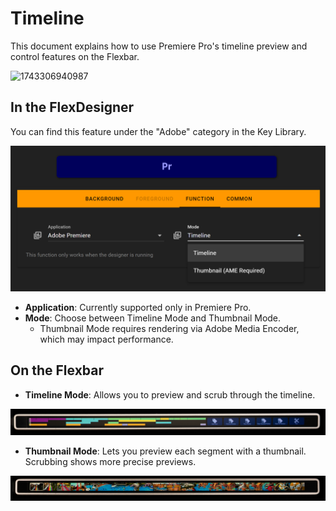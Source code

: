 # Timeline

This document explains how to use Premiere Pro's timeline preview and control features on the Flexbar.

![1743306940987](https://file+.vscode-resource.vscode-cdn.net/c%3A/Users/tongy/Develop/FlexDocumentation/docs/source/functions/adobe/image/timeline/1743306940987.png)

## In the FlexDesigner

You can find this feature under the "Adobe" category in the Key Library.

![1743306979328](image/timeline/1743306979328.png)

- **Application**: Currently supported only in Premiere Pro.
- **Mode**: Choose between Timeline Mode and Thumbnail Mode.
  - Thumbnail Mode requires rendering via Adobe Media Encoder, which may impact performance.

## On the Flexbar

- **Timeline Mode**: Allows you to preview and scrub through the timeline.

![1743307039513](image/timeline/1743307039513.png)

- **Thumbnail Mode**: Lets you preview each segment with a thumbnail. Scrubbing shows more precise previews.

![1743307100773](image/timeline/1743307100773.png)
